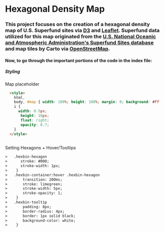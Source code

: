 # Hexagonal Density Map

### This project focuses on the creation of a hexagonal density map of U.S. Superfund sites via <a href="https://d3js.org/">D3</a> and <a href="https://leafletjs.com/">Leaflet</a>. Superfund data utilized for this map originated from the <a href="https://data.noaa.gov/dataset/dataset/superfund-sites">U.S. National Oceanic and Atmospheric Administration's Superfund Sites database</a> and map tiles by Carto via <a href="http://openstreetmap.org/copyright">OpenStreetMap</a>.

#### Now, to go through the important portions of the code in the index file:

##### Styling

Map placeholder

```html
  <style> 
    html,
    body, #map { width: 100%; height: 100%; margin: 0; background: #fff}
    i {
      width: 0.5px;
       height: 16px;
       float: right;
       opacity: 0.7;
    }
  </style>
  
```

Setting Hexagons + Hover/Tooltips
```html
>   .hexbin-hexagon 
>      stroke: #000;
>      stroke-width: 1px;
>    }
>   .hexbin-container:hover .hexbin-hexagon 
>  		transition: 200ms;
>  		stroke: limegreen;
>  		stroke-width: 5px;
>  		stroke-opacity: 1;
>  	 }
>  	.hexbin-tooltip 
>  		padding: 8px;
>  		border-radius: 4px;
>  		border: 1px solid black;
>  		background-color: white;
>  	 }
```
